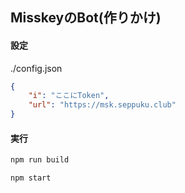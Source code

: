## MisskeyのBot(作りかけ)


#### 設定
./config.json
```json
{
    "i": "ここにToken",
    "url": "https://msk.seppuku.club"
}
```

#### 実行
```bash
npm run build

npm start
```